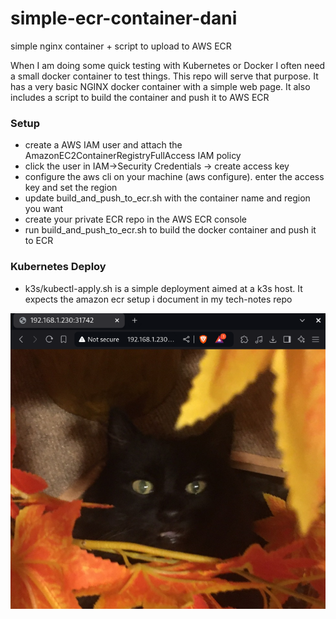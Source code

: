 # simple-ecr-container-dani
simple nginx container + script to upload to AWS ECR

When I am doing some quick testing with Kubernetes or Docker I often need a small docker container to test things. This repo will serve that purpose. It has a very basic NGINX docker container with a simple web page. It also includes a script to build the container and push it to AWS ECR

### Setup
- create a AWS IAM user and attach the AmazonEC2ContainerRegistryFullAccess IAM policy
- click the user in IAM->Security Credentials -> create access key
- configure the aws cli on your machine (aws configure). enter the access key and set the region
- update build_and_push_to_ecr.sh with the container name and region you want
- create your private ECR repo in the AWS ECR console
- run build_and_push_to_ecr.sh to build the docker container and push it to ECR

### Kubernetes Deploy
- k3s/kubectl-apply.sh is a simple deployment aimed at a k3s host. It expects the amazon ecr setup i document in my tech-notes repo

![screenshot](/screenshots/dani-web.png "Dani website container deployed")

